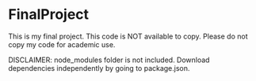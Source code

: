 # FinalProject
This is my final project. This code is NOT available to copy. Please do not copy my code for academic use. 

DISCLAIMER: node_modules folder is not included. Download dependencies independently by going to package.json. 
